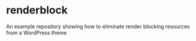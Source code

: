 # renderblock
An example repository showing how to eliminate render blocking resources from a WordPress theme
